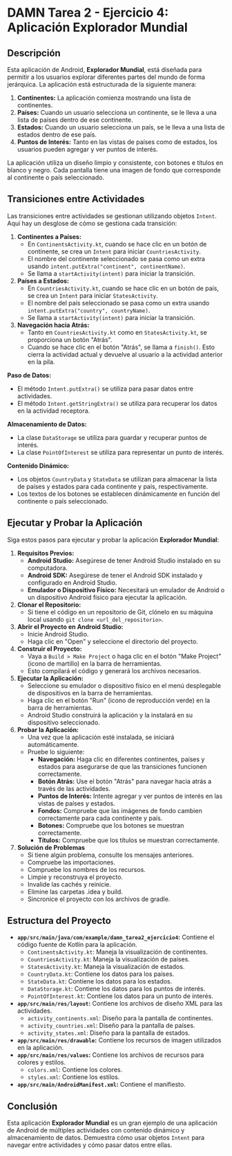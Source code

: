# DAMN Tarea 2 - Ejercicio 4: Aplicación Explorador Mundial

## Descripción

Esta aplicación de Android, **Explorador Mundial**, está diseñada para permitir a los usuarios explorar diferentes partes del mundo de forma jerárquica. La aplicación está estructurada de la siguiente manera:

1.  **Continentes:** La aplicación comienza mostrando una lista de continentes.
2.  **Países:** Cuando un usuario selecciona un continente, se le lleva a una lista de países dentro de ese continente.
3.  **Estados:** Cuando un usuario selecciona un país, se le lleva a una lista de estados dentro de ese país.
4.  **Puntos de Interés:** Tanto en las vistas de países como de estados, los usuarios pueden agregar y ver puntos de interés.

La aplicación utiliza un diseño limpio y consistente, con botones e títulos en blanco y negro. Cada pantalla tiene una imagen de fondo que corresponde al continente o país seleccionado.

## Transiciones entre Actividades

Las transiciones entre actividades se gestionan utilizando objetos `Intent`. Aquí hay un desglose de cómo se gestiona cada transición:

1.  **Continentes a Países:**
    *   En `ContinentsActivity.kt`, cuando se hace clic en un botón de continente, se crea un `Intent` para iniciar `CountriesActivity`.
    *   El nombre del continente seleccionado se pasa como un extra usando `intent.putExtra("continent", continentName)`.
    *   Se llama a `startActivity(intent)` para iniciar la transición.
2.  **Países a Estados:**
    *   En `CountriesActivity.kt`, cuando se hace clic en un botón de país, se crea un `Intent` para iniciar `StatesActivity`.
    *   El nombre del país seleccionado se pasa como un extra usando `intent.putExtra("country", countryName)`.
    *   Se llama a `startActivity(intent)` para iniciar la transición.
3.  **Navegación hacia Atrás:**
    *   Tanto en `CountriesActivity.kt` como en `StatesActivity.kt`, se proporciona un botón "Atrás".
    *   Cuando se hace clic en el botón "Atrás", se llama a `finish()`. Esto cierra la actividad actual y devuelve al usuario a la actividad anterior en la pila.

**Paso de Datos:**

*   El método `Intent.putExtra()` se utiliza para pasar datos entre actividades.
*   El método `Intent.getStringExtra()` se utiliza para recuperar los datos en la actividad receptora.

**Almacenamiento de Datos:**

*   La clase `DataStorage` se utiliza para guardar y recuperar puntos de interés.
*   La clase `PointOfInterest` se utiliza para representar un punto de interés.

**Contenido Dinámico:**

*   Los objetos `CountryData` y `StateData` se utilizan para almacenar la lista de países y estados para cada continente y país, respectivamente.
*   Los textos de los botones se establecen dinámicamente en función del continente o país seleccionado.

## Ejecutar y Probar la Aplicación

Siga estos pasos para ejecutar y probar la aplicación **Explorador Mundial**:

1.  **Requisitos Previos:**
    *   **Android Studio:** Asegúrese de tener Android Studio instalado en su computadora.
    *   **Android SDK:** Asegúrese de tener el Android SDK instalado y configurado en Android Studio.
    *   **Emulador o Dispositivo Físico:** Necesitará un emulador de Android o un dispositivo Android físico para ejecutar la aplicación.
2.  **Clonar el Repositorio:**
    *   Si tiene el código en un repositorio de Git, clónelo en su máquina local usando `git clone <url_del_repositorio>`.
3.  **Abrir el Proyecto en Android Studio:**
    *   Inicie Android Studio.
    *   Haga clic en "Open" y seleccione el directorio del proyecto.
4.  **Construir el Proyecto:**
    *   Vaya a `Build > Make Project` o haga clic en el botón "Make Project" (icono de martillo) en la barra de herramientas.
    *   Esto compilará el código y generará los archivos necesarios.
5.  **Ejecutar la Aplicación:**
    *   Seleccione su emulador o dispositivo físico en el menú desplegable de dispositivos en la barra de herramientas.
    *   Haga clic en el botón "Run" (icono de reproducción verde) en la barra de herramientas.
    *   Android Studio construirá la aplicación y la instalará en su dispositivo seleccionado.
6.  **Probar la Aplicación:**
    *   Una vez que la aplicación esté instalada, se iniciará automáticamente.
    *   Pruebe lo siguiente:
        *   **Navegación:** Haga clic en diferentes continentes, países y estados para asegurarse de que las transiciones funcionen correctamente.
        *   **Botón Atrás:** Use el botón "Atrás" para navegar hacia atrás a través de las actividades.
        *   **Puntos de Interés:** Intente agregar y ver puntos de interés en las vistas de países y estados.
        *   **Fondos:** Compruebe que las imágenes de fondo cambien correctamente para cada continente y país.
        * **Botones:** Compruebe que los botones se muestran correctamente.
        * **Títulos:** Compruebe que los títulos se muestran correctamente.
7. **Solución de Problemas**
    * Si tiene algún problema, consulte los mensajes anteriores.
    * Compruebe las importaciones.
    * Compruebe los nombres de los recursos.
    * Limpie y reconstruya el proyecto.
    * Invalide las cachés y reinicie.
    * Elimine las carpetas .idea y build.
    * Sincronice el proyecto con los archivos de gradle.

## Estructura del Proyecto

*   **`app/src/main/java/com/example/damn_tarea2_ejercicio4`:** Contiene el código fuente de Kotlin para la aplicación.
    *   `ContinentsActivity.kt`: Maneja la visualización de continentes.
    *   `CountriesActivity.kt`: Maneja la visualización de países.
    *   `StatesActivity.kt`: Maneja la visualización de estados.
    *   `CountryData.kt`: Contiene los datos para los países.
    *   `StateData.kt`: Contiene los datos para los estados.
    * `DataStorage.kt`: Contiene los datos para los puntos de interés.
    * `PointOfInterest.kt`: Contiene los datos para un punto de interés.
*   **`app/src/main/res/layout`:** Contiene los archivos de diseño XML para las actividades.
    *   `activity_continents.xml`: Diseño para la pantalla de continentes.
    *   `activity_countries.xml`: Diseño para la pantalla de países.
    *   `activity_states.xml`: Diseño para la pantalla de estados.
*   **`app/src/main/res/drawable`:** Contiene los recursos de imagen utilizados en la aplicación.
*   **`app/src/main/res/values`:** Contiene los archivos de recursos para colores y estilos.
    * `colors.xml`: Contiene los colores.
    * `styles.xml`: Contiene los estilos.
* **`app/src/main/AndroidManifest.xml`:** Contiene el manifiesto.

## Conclusión

Esta aplicación **Explorador Mundial** es un gran ejemplo de una aplicación de Android de múltiples actividades con contenido dinámico y almacenamiento de datos. Demuestra cómo usar objetos `Intent` para navegar entre actividades y cómo pasar datos entre ellas.